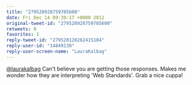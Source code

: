 ```yaml
---
title: "279520928759705600"
date: Fri Dec 14 09:39:17 +0000 2012
original-tweet-id: "279520928759705600"
retweets: 0
favorites: 1
reply-tweet-id: "279520120282415104"
reply-user-id: "14849130"
reply-user-screen-name: "LauraKalbag"
---
```

<a href="https://twitter.com/laurakalbag">@laurakalbag</a> Can't believe you are getting those responses. Makes me wonder how they are interpreting 'Web Standards'. Grab a nice cuppa!
